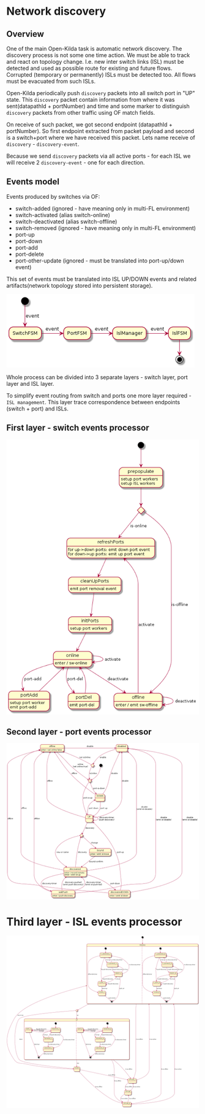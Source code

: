 # Network discovery

## Overview
One of the main Open-Kilda task is automatic network discovery. The discovery 
process is not some one time action. We must be able to track and react on
topology change. I.e. new inter switch links (ISL) must be detected and used 
as possible route for existing and future flows. Corrupted (temporary or
permanently) ISLs must be detected too. All flows must be evacuated from such
ISLs.

Open-Kilda periodically push `discovery` packets into all switch port in "UP"
state. This `discovery` packet contain information from where it was 
sent(datapathId + portNumber) and time and some marker to distinguish `discovery`
packets from other traffic using OF match fields.

On receive of such packet, we got second endpoint (datapathId + portNumber). So
first endpoint extracted from packet payload and second is a switch+port where
we have received this packet. Lets name receive of `discovery` - 
`discovery-event`.

Because we send `discovery` packets via all active ports - for each ISL we will
receive 2 `discovery-event` - one for each direction. 


## Events model
Events produced by switches via OF:
* switch-added (ignored - have meaning only in multi-FL environment)
* switch-activated (alias switch-online)
* switch-deactivated (alias switch-offline)
* switch-removed (ignored - have meaning only in multi-FL environment)
* port-up
* port-down
* port-add
* port-delete
* port-other-update (ignored - must be translated into port-up/down event)

This set of events must be translated into ISL UP/DOWN events and
related artifacts(network topology stored into persistent storage).

![workflow](workflow.png)

Whole process can be divided into 3 separate layers - switch layer, port layer
and ISL layer.

To simplify event routing from switch and ports one more 
layer required - `ISL management`. This layer trace correspondence between 
endpoints (switch + port) and ISLs.


## First layer - switch events processor
![Switch FSM](switch-FSM.png)


## Second layer - port events processor
![Port FSM](port-FSM.png)


# Third layer - ISL events processor
![ISL FSM](ISL-FSM.png)
